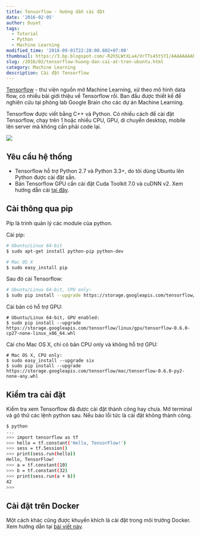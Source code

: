 ```yaml
---
title: Tensorflow - hướng dẫn cài đặt
date: '2016-02-05'
author: Duyet
tags:
  - Tutorial
  - Python
  - Machine Learning
modified_time: '2018-09-01T22:28:00.802+07:00'
thumbnail: https://3.bp.blogspot.com/-R2h5LWtXLa4/VrTTs4StSYI/AAAAAAAAPHQ/AewU2C9IqOo/s1600/logo-alt%25402x.png
slug: /2016/02/tensorflow-huong-dan-cai-at-tren-ubuntu.html
category: Machine Learning
description: Cài đặt Tensorflow
---
```


[Tensorflow](http://tensorflow.org/) - thư viện nguồn mở Machine Learning, xử theo mô hình data flow, có nhiều bài giới thiệu về Tensorflow rồi. Ban đầu được thiết kế để nghiên cứu tại phòng lab Google Brain cho các dự án Machine Learning.

Tensorflow được viết bằng C++ và Python. Có nhiều cách để cài đặt Tensorflow, chạy trên 1 hoặc nhiều CPU, GPU, di chuyển desktop, mobile lên server mà không cần phải code lại.

![](https://3.bp.blogspot.com/-R2h5LWtXLa4/VrTTs4StSYI/AAAAAAAAPHQ/AewU2C9IqOo/s320/logo-alt%25402x.png)

## Yêu cầu hệ thống

- Tensorflow hỗ trợ Python 2.7 và Python 3.3+, do tôi dùng Ubuntu lên Python được cài đặt sẵn.
- Bản Tensorflow GPU cần cài đặt Cuda Toolkit 7.0 và cuDNN v2. Xem hướng dẫn cài [tại đây](https://github.com/tensorflow/tensorflow/blob/master/tensorflow/g3doc/get_started/os_setup.md#optional-install-cuda-gpus-on-linux).

## Cài thông qua pip

Pip là trình quản lý các module của python.

Cài pip:

```bash
# Ubuntu/Linux 64-bit
$ sudo apt-get install python-pip python-dev

# Mac OS X
$ sudo easy_install pip
```

Sau đó cài Tensorflow:

```bash
# Ubuntu/Linux 64-bit, CPU only:
$ sudo pip install --upgrade https://storage.googleapis.com/tensorflow/linux/cpu/tensorflow-0.6.0-cp27-none-linux_x86_64.whl

```

Cài bản có hỗ trợ GPU:

```
# Ubuntu/Linux 64-bit, GPU enabled:
$ sudo pip install --upgrade https://storage.googleapis.com/tensorflow/linux/gpu/tensorflow-0.6.0-cp27-none-linux_x86_64.whl

```

Cài cho Mac OS X, chỉ có bản CPU only và không hỗ trợ GPU:

```
# Mac OS X, CPU only:
$ sudo easy_install --upgrade six
$ sudo pip install --upgrade https://storage.googleapis.com/tensorflow/mac/tensorflow-0.6.0-py2-none-any.whl
```

## Kiểm tra cài đặt

Kiểm tra xem Tensorflow đã được cài đặt thành công hay chưa. Mở terminal và gõ thử các lệnh python sau. Nếu báo lỗi tức là cài đặt không thành công.

```bash
$ python
...
>>> import tensorflow as tf
>>> hello = tf.constant('Hello, TensorFlow!')
>>> sess = tf.Session()
>>> print(sess.run(hello))
Hello, TensorFlow!
>>> a = tf.constant(10)
>>> b = tf.constant(32)
>>> print(sess.run(a + b))
42
>>>
```

## Cài đặt trên Docker

Một cách khác cũng được khuyến khích là cài đặt trong môi trường Docker. Xem hướng dẫn tại [bài viết này](https://blog.duyet.net/2016/02/cai-dat-tensorflow-tren-docker.html).
